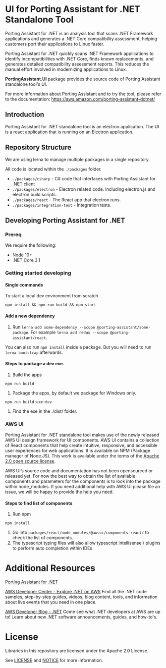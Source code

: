 # UI for Porting Assistant for .NET Standalone Tool

Porting Assistant for .NET is an analysis tool that scans .NET Framework applications and generates a .NET Core compatibility assessment, helping customers port their applications to Linux faster.

Porting Assistant for .NET quickly scans .NET Framework applications to identify incompatibilities with .NET Core, finds known replacements, and generates detailed compatibility assessment reports. This reduces the manual effort involved in modernizing applications to Linux.

**PortingAssistant.UI** package provides the source code of Porting Assistant standalone tool's UI.

For more information about Porting Assistant and to try the tool, please refer to the documentation: https://aws.amazon.com/porting-assistant-dotnet/

## Introduction

Porting Assistant for .NET standalone tool is an electron application. The UI is a react application that is running on an Electron application.

## Repository Structure

We are using lerna to manage multiple packages in a single repository.

All code is located within the `./packages` folder.


* `./packages/csharp` - C# code that interfaces with Porting Assistant for .NET client
* `./packages/electron` - Electron related code. Including electron.js and electron build scripts.
* `./packages/react` - The React app that electron runs.
* `./packages/integration-test` - Integration tests.

## Developing Porting Assistant for .NET

### Prereq

We require the following:

* Node 10+
* .NET Core 3.1

### Getting started developing

#### Single commands

To start a local dev environment from scratch.


```
npm install && npm run build && npm start
```


#### Add a new dependency


1. Run `lerna add some-dependency --scope @porting-assistant/some-package`. For example `lerna add redux --scope @porting-assistant/react`.

You can also run `npm install` inside a package. But you will need to run `lerna bootstrap` afterwards.

#### Steps to package a dev exe.


1. Build the apps

```
npm run build
```



1. Package the apps, by default we package for Windows only.

```
npm run build:exe:dev
```



1. Find the exe in the ./dist/ folder.

### AWS UI

Porting Assistant for .NET standalone tool makes use of the newly released AWS UI design framework for UI components. AWS UI contains a collection of React components that help create intuitive, responsive, and accessible user experiences for web applications. It is available on NPM (Package manager of Node.JS). This work is available under the terms of the [Apache 2.0 open source license](http://#).

AWS UI’s source code and documentation has not been opensourced or released yet. For now the best way to obtain the list of available components and parameters for the components is to look into the package within node_modules. If you need additional help with AWS UI please file an issue, we will be happy to provide the help you need.


#### Steps to find list of components


1. Run npm 

```
npm install
```

1. Go into `packages/react/node_modules/@awsui/components-react/` to check the list of components.
2. The typescript typing files will also allow typescript intellisense / plugins to perform auto completion within IDEs.

# Additional Resources

[Porting Assistant for .NET](https://docs.aws.amazon.com/portingassistant/index.html)

[AWS Developer Center - Explore .NET on AWS](https://aws.amazon.com/developer/language/net/)
Find all the .NET code samples, step-by-step guides, videos, blog content, tools, and information about live events that you need in one place.

[AWS Developer Blog - .NET](https://aws.amazon.com/blogs/developer/category/programing-language/dot-net/)
Come see what .NET developers at AWS are up to! Learn about new .NET software announcements, guides, and how-to's.


# License

Libraries in this repository are licensed under the Apache 2.0 License.

See [LICENSE](./LICENSE) and [NOTICE](./NOTICE) for more information.

